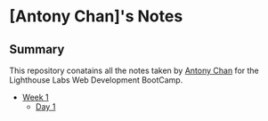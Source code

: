 # [Antony Chan]'s Notes

## Summary

This repository conatains all the notes taken by [Antony Chan](https://github.com/AcChrome) for the Lighthouse Labs Web Development BootCamp.

* [Week 1](/Week_1)
  * [Day 1](/Week_1/Day_1)